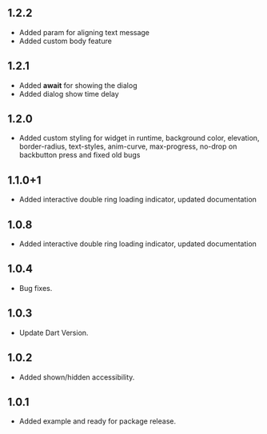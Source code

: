 ## 1.2.2
* Added param for aligning text message
* Added custom body feature

## 1.2.1
* Added **await** for showing the dialog
* Added dialog show time delay
## 1.2.0  

 - Added custom styling for widget in runtime, background color,
   elevation, border-radius, text-styles, anim-curve, max-progress,
   no-drop on backbutton press and fixed old bugs

## 1.1.0+1
* Added interactive double ring loading indicator, updated documentation

## 1.0.8
* Added interactive double ring loading indicator, updated documentation

## 1.0.4 
 * Bug fixes.

## 1.0.3 
* Update Dart Version.

## 1.0.2
* Added shown/hidden accessibility.

## 1.0.1
* Added example and ready for package release.

